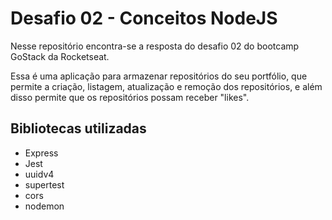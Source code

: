 # Desafio 02 - Conceitos NodeJS

Nesse repositório encontra-se a resposta do desafio 02 do bootcamp GoStack da Rocketseat.

Essa é uma aplicação para armazenar repositórios do seu portfólio, que permite a criação, listagem, atualização e remoção dos repositórios, e além disso permite que os repositórios possam receber "likes".

## Bibliotecas utilizadas
- Express
- Jest
- uuidv4
- supertest
- cors
- nodemon
